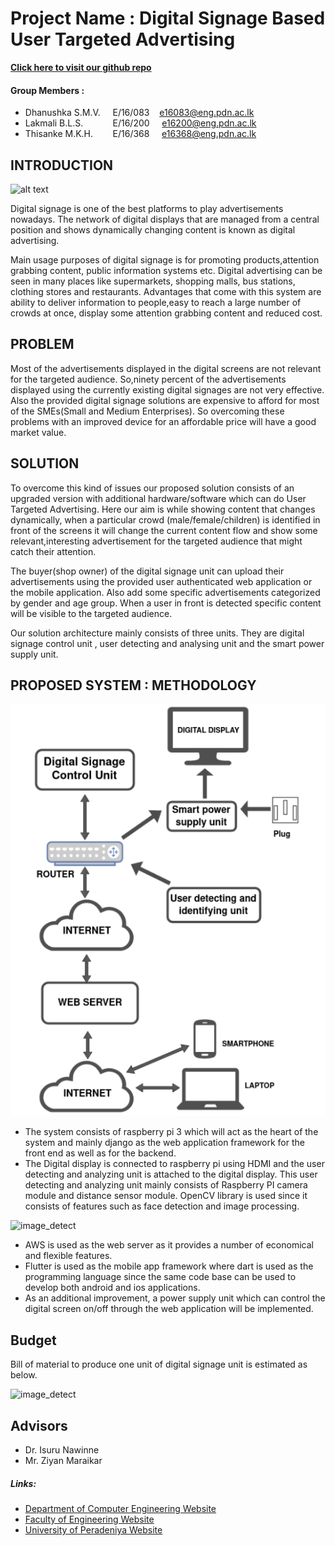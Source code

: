 # Project Name : Digital Signage Based User Targeted Advertising

[**Click here to visit our github repo**](https://github.com/cepdnaclk/e16-3yp-digital-signage-based-user-targeted-advertising)

#### Group Members : 
  * Dhanushka S.M.V. &nbsp;&nbsp;&nbsp; E/16/083 &nbsp;&nbsp;&nbsp;e16083@eng.pdn.ac.lk
  * Lakmali B.L.S. &nbsp;&nbsp;&nbsp;&nbsp;&nbsp;&nbsp;&nbsp;&nbsp;&nbsp;&nbsp; E/16/200  &nbsp;&nbsp;&nbsp;&nbsp;e16200@eng.pdn.ac.lk
  * Thisanke M.K.H.   &nbsp;&nbsp;&nbsp;&nbsp;&nbsp;&nbsp; E/16/368 &nbsp;&nbsp;&nbsp;&nbsp;e16368@eng.pdn.ac.lk
                

## INTRODUCTION

![alt text](https://github.com/cepdnaclk/e16-3yp-digital-signage-based-user-targeted-advertising/blob/main/Images/target.png?raw=true)

Digital signage is one of the best platforms to play advertisements nowadays. The network of digital displays that are managed from a central position and shows dynamically changing content is known as digital advertising.

Main usage purposes of digital signage is for promoting products,attention grabbing content, public information systems etc. Digital advertising can be seen in many places like supermarkets, shopping malls, bus stations, clothing stores and restaurants. Advantages that come with this system are ability to deliver information to people,easy to reach a large number of crowds at once, display some attention grabbing content and reduced cost.

## PROBLEM
Most of the advertisements displayed in the digital screens are not relevant for the targeted audience. So,ninety percent of the advertisements displayed using the currently existing digital signages are not very effective. Also the provided digital signage solutions are expensive to afford for most of the SMEs(Small and Medium Enterprises). So overcoming these problems with an improved device for an affordable price will have a good market value.

## SOLUTION
To overcome this kind of issues our proposed solution consists of an upgraded version with additional hardware/software which can do User Targeted Advertising. Here our aim is while showing content that changes dynamically, when a particular crowd (male/female/children) is identified in front of the screens it will change the current content flow and show some relevant,interesting advertisement for the targeted audience that might catch their attention.

The buyer(shop owner) of the digital signage unit can upload their advertisements using the provided user authenticated web application or the mobile application. Also add some specific advertisements categorized by gender and age group. When a user in front is detected specific content will be visible to the targeted audience.

Our solution architecture mainly consists of three units. They are digital signage control unit , user detecting and analysing unit and the smart power supply unit.

## PROPOSED SYSTEM : METHODOLOGY 

![image_architecture](https://github.com/cepdnaclk/e16-3yp-digital-signage-based-user-targeted-advertising/blob/main/Images/Capture_architecture.PNG?raw=true)


- The system consists of raspberry pi 3 which will act as the heart of the system and mainly django as the web application framework for the front end as well as for the backend. 
- The Digital display is connected to raspberry pi using HDMI and the user detecting and analyzing unit is attached to the digital display. This user detecting and analyzing unit mainly consists of Raspberry PI camera module and distance sensor module. OpenCV library is used since it consists of features such as face detection and image processing.

![image_detect](https://github.com/cepdnaclk/e16-3yp-digital-signage-based-user-targeted-advertising/blob/main/Images/detect.jpg?raw=true)


- AWS is used as the web server as it provides a number of economical and flexible features. 
- Flutter is used as the mobile app framework where dart is used as the programming language since the same code base can be used to develop both android and ios applications.
- As an additional improvement, a power supply unit which can control the digital screen on/off through the web application will be implemented.

## Budget
Bill of material to produce one unit of digital signage unit is estimated as below.

![image_detect](https://github.com/cepdnaclk/e16-3yp-digital-signage-based-user-targeted-advertising/blob/main/Images/billofmaterials.PNG?raw=true)

## Advisors
- Dr. Isuru Nawinne
- Mr. Ziyan Maraikar

##### Links:
- [Department of Computer Engineering Website](http://www.ce.pdn.ac.lk/) 
- [Faculty of Engineering Website](https://eng.pdn.ac.lk/) 
- [University of Peradeniya Website](https://www.pdn.ac.lk/)






